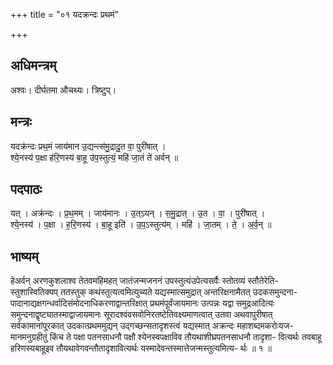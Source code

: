 +++
title = "०१ यदक्रन्दः प्रथमं"

+++
## अधिमन्त्रम्
अश्वः। दीर्घतमा औचथ्यः। त्रिष्टुप्।

## मन्त्रः
यदक्र॑न्दः प्रथ॒मं जाय॑मान उ॒द्यन्त्स॑मु॒द्रादु॒त वा॒ पुरी॑षात् ।  
श्ये॒नस्य॑ प॒क्षा ह॑रि॒णस्य॑ बा॒हू उ॑प॒स्तुत्यं॒ महि॑ जा॒तं ते॑ अर्वन् ॥

## पदपाठः
यत् । अक्र॑न्दः । प्र॒थ॒मम् । जाय॑मानः । उ॒त्ऽयन् । स॒मु॒द्रात् । उ॒त । वा॒ । पुरी॑षात् ।  
श्ये॒नस्य॑ । प॒क्षा । ह॒रि॒णस्य॑ । बा॒हू इति॑ । उ॒प॒ऽस्तुत्य॑म् । महि॑ । जा॒तम् । ते॒ । अ॒र्व॒न् ॥

## भाष्यम्
हेअर्वन् अरणकुशलाश्व तेतवमहिमहत् जातंजन्मजननं उपस्तुत्यंउपेत्यसर्वैः स्तोतव्यं स्तौतेरेति- स्तुशास्वितिक्यप् ततस्तुक् कथंस्तुत्यत्वमित्युच्यते यद्यस्मात्समुद्रात् अन्तरिक्षनामैतत् उदकसमुन्दना- पादानाद्यक्षगन्धर्वादिसंमोदनाधिकरणाद्वान्तरिक्षात् प्रथमंपूर्वंजायमानः उत्पन्नः यद्वा समुद्रआदित्यः समुन्दनाद्वृष्ट्यातस्माद्वाजायमानः सूरादश्वंवसवोनिरतष्टेतिवक्ष्यमाणत्वात् उतवा अथवापुरीषात् सर्वकामानांपूरकात् उदकात्प्रथममुद्यन् उद्गच्छन्सतादृशस्त्वं यद्यस्मात् अक्रन्दः महाशब्दमकरोःयज- मानमनुग्रहीतुं किंच ते पक्षा पतनसाधनौ पक्षौ श्येनस्वपक्षाविव तौयथाशीघ्रपतनसाधनौ तादृशा- वित्यर्थः तवबाहू हरिणस्यबाहूइव तौयथावेगवन्तौतादृशावित्यर्थः यस्मादेवन्तस्मात्तेजन्मस्तुत्यमित्य- र्थः ॥ १ ॥